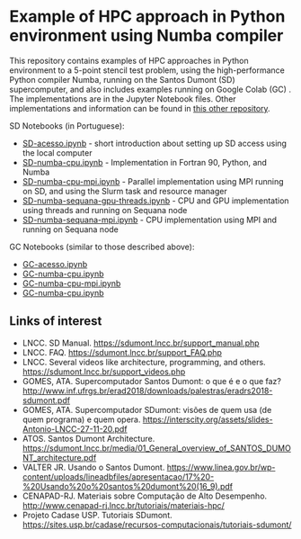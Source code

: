 # Example of HPC approach in Python environment using Numba compiler

This repository contains examples of HPC approaches in Python environment to a 5-point stencil test problem, using the high-performance Python compiler Numba, running on the Santos Dumont (SD) supercomputer, and also includes examples running on Google Colab (GC) . The implementations are in the Jupyter Notebook files. Other implementations and information can be found in [this other repository](https://github.com/efurlanm/bs21).

SD Notebooks (in Portuguese):

* [SD-acesso.ipynb](http://github.com/efurlanm/tama21/blob/main/SD-acesso.ipynb) - short introduction about setting up SD access using the local computer
* [SD-numba-cpu.ipynb](http://github.com/efurlanm/tama21/blob/main/SD-numba-cpu.ipynb) - Implementation in Fortran 90, Python, and Numba
* [SD-numba-cpu-mpi.ipynb](http://github.com/efurlanm/tama21/blob/main/SD-numba-cpu-mpi.ipynb) - Parallel implementation using MPI running on SD, and using the Slurm task and resource manager
* [SD-numba-sequana-gpu-threads.ipynb](http://github.com/efurlanm/tama21/blob/main/SD-numba-sequana-gpu-threads.ipynb) - CPU and GPU implementation using threads and running on Sequana node
* [SD-numba-sequana-mpi.ipynb](http://github.com/efurlanm/tama21/blob/main/SD-numba-sequana-mpi.ipynb) - CPU implementation using MPI and running on Sequana node

GC Notebooks (similar to those described above):

* [GC-acesso.ipynb](http://github.com/efurlanm/tama21/blob/main/GC-acesso.ipynb)
* [GC-numba-cpu.ipynb](http://github.com/efurlanm/tama21/blob/main/GC-numba-cpu.ipynb)
* [GC-numba-cpu-mpi.ipynb](http://github.com/efurlanm/tama21/blob/main/GC-numba-cpu-mpi.ipynb)
* [GC-numba-cpu.ipynb](http://github.com/efurlanm/tama21/blob/main/GC-numba-cpu.ipynb)



## Links of interest

* LNCC. SD Manual. https://sdumont.lncc.br/support_manual.php
* LNCC. FAQ. https://sdumont.lncc.br/support_FAQ.php
* LNCC. Several videos like architecture, programming, and others. https://sdumont.lncc.br/support_videos.php
* GOMES, ATA. Supercomputador Santos Dumont: o que é e o que faz? http://www.inf.ufrgs.br/erad2018/downloads/palestras/eradrs2018-sdumont.pdf
* GOMES, ATA. Supercomputador SDumont: visões de quem usa (de quem programa) e quem opera. https://interscity.org/assets/slides-Antonio-LNCC-27-11-20.pdf
* ATOS. Santos Dumont Architecture. https://sdumont.lncc.br/media/01_General_overview_of_SANTOS_DUMONT_architecture.pdf
* VALTER JR. Usando o Santos Dumont. https://www.linea.gov.br/wp-content/uploads/lineadbfiles/apresentacao/17%20-%20Usando%20o%20santos%20dumont%20(16_9).pdf
* CENAPAD-RJ. Materiais sobre Computação de Alto Desempenho. http://www.cenapad-rj.lncc.br/tutoriais/materiais-hpc/
* Projeto Cadase USP. Tutoriais SDumont. https://sites.usp.br/cadase/recursos-computacionais/tutoriais-sdumont/
